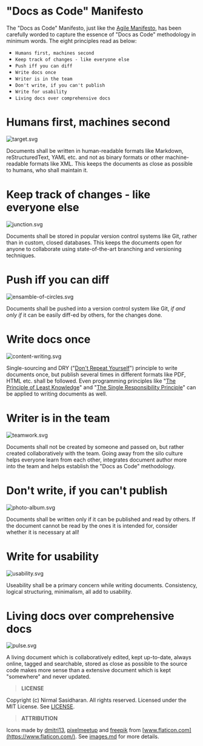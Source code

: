 # "Docs as Code" Manifesto

The "Docs as Code" Manifesto, just like the [Agile Manifesto](https://agilemanifesto.org/), has been carefully worded to capture the essence of "Docs as Code" methodology in minimum words. The eight principles read as below:

* `Humans first, machines second`
* `Keep track of changes - like everyone else`
* `Push iff you can diff`
* `Write docs once`
* `Writer is in the team`
* `Don't write, if you can't publish`
* `Write for usability`
* `Living docs over comprehensive docs`
  

# Humans first, machines second
![target.svg](assets/target.svg "")

Documents shall be written in human-readable formats like Markdown, reStructuredText, YAML etc. and not as binary formats or other machine-readable formats like XML.
This keeps the documents as close as possible to humans, who shall maintain it.


# Keep track of changes - like everyone else
![junction.svg](assets/junction.svg "")

Documents shall be stored in popular version control systems like Git, rather than in custom, closed databases.
This keeps the documents open for anyone to collaborate using state-of-the-art branching and versioning techniques.

  
# Push iff you can diff
![ensamble-of-circles.svg](assets/ensamble-of-circles.svg "")

Documents shall be pushed into a version control system like Git, *if and only if* it can be easily diff-ed by others, for the changes done.


# Write docs once
![content-writing.svg](assets/content-writing.svg "")

Single-sourcing and DRY ("[Don't Repeat Yourself](https://en.wikipedia.org/wiki/Don%27t_repeat_yourself)") principle to write documents once, but publish several times in different formats like PDF, HTML etc. shall be followed. Even programming principles like "[The Principle of Least Knowledge](https://en.wikipedia.org/wiki/Law_of_Demeter)" and "[The Single Responsibility Principle](https://en.wikipedia.org/wiki/Single-responsibility_principle)" can be applied to writing documents as well.


# Writer is in the team
![teamwork.svg](assets/teamwork.svg "")

 Documents shall not be created by someone and passed on, but rather created collaboratively with the team.
 Going away from the silo culture helps everyone learn from each other, integrates document author more into the team and helps establish the "Docs as Code" methodology.


# Don't write, if you can't publish
![photo-album.svg](assets/photo-album.svg "")

Documents shall be written only if it can be published and read by others.
If the document cannot be read by the ones it is intended for, consider whether it is necessary at all!


# Write for usability
![usability.svg](assets/usability.svg "")

Useability shall be a primary concern while writing documents. Consistency, logical structuring, minimalism, all add to usability.


# Living docs over comprehensive docs
![pulse.svg](assets/pulse.svg "")

A living document which is collaboratively edited, kept up-to-date, always online, tagged and searchable, stored as close as possible to the source code makes more sense than a extensive document which is kept "somewhere" and never updated.

>**LICENSE**

Copyright (c) Nirmal Sasidharan. All rights reserved.
Licensed under the MIT License. See [LICENSE](LICENSE).

>**ATTRIBUTION**

Icons made by [dmitri13](https://www.flaticon.com/authors/dmitri13), [pixelmeetup](https://www.flaticon.com/authors/pixelmeetup) and [freepik](https://www.flaticon.com/authors/freepik) from [www.flaticon.com](https://www.flaticon.com/). See [images.md](images.md) for more details.

